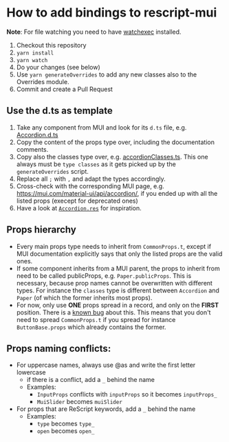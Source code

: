 # How to add bindings to rescript-mui

**Note**: For file watching you need to have [watchexec](https://github.com/watchexec/watchexec#install) installed.

1. Checkout this repository
2. `yarn install`
3. `yarn watch`
4. Do your changes (see below)
5. Use `yarn generateOverrides` to add any new classes also to the Overrides module.
6. Commit and create a Pull Request

## Use the d.ts as template

1. Take any component from MUI and look for its `d.ts` file, e.g. [Accordion.d.ts](https://github.com/mui/material-ui/blob/master/packages/mui-material/src/Accordion/Accordion.d.ts)
2. Copy the content of the props type over, including the documentation comments.
3. Copy also the classes type over, e.g. [accordionClasses.ts](https://github.com/mui/material-ui/blob/master/packages/mui-material/src/Accordion/accordionClasses.ts). This one always must be `type classes` as it gets picked up by the `generateOverrides` script.
4. Replace all `;` with `,` and adapt the types accordingly.
5. Cross-check with the corresponding MUI page, e.g. https://mui.com/material-ui/api/accordion/, if you ended up with all the listed props (execept for deprecated ones)
6. Have a look at [`Accordion.res`](https://github.com/cca-io/rescript-mui/blob/master/packages/rescript-mui-material/src/components/Accordion.res) for inspiration.

## Props hierarchy

- Every main props type needs to inherit from `CommonProps.t`, except if MUI documentation explicitly says that only the listed props are the valid ones.
- If some component inherits from a MUI parent, the props to inherit from need to be called publicProps, e.g. `Paper.publicProps`. This is necessary, because prop names cannot be overwritten with different types. For instance the `classes` type is different between `Accordion` and `Paper` (of which the former inherits most props).
- For now, only use **ONE** props spread in a record, and only on the **FIRST** position. There is a [known bug](https://github.com/rescript-lang/rescript-compiler/issues/6293) about this. This means that you don't need to spread `CommonProps.t` if you spread for instance `ButtonBase.props` which already contains the former.

## Props naming conflicts:

- For uppercase names, always use @as and write the first letter lowercase
  - if there is a conflict, add a `_` behind the name
  - Examples:
    - `InputProps` conflicts with `inputProps` so it becomes `inputProps_`
    - `MuiSlider` becomes `muiSlider`
- For props that are ReScript keywords, add a `_` behind the name
  - Examples:
    - `type` becomes `type_`
    - `open` becomes `open_`
